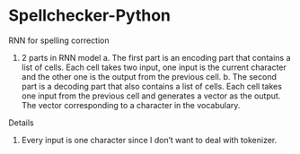 # Spellchecker-Python
RNN for spelling correction
1. 2 parts in RNN model
  a. The first part is an encoding part that contains a list of cells. Each cell takes two input, one input is the current character and        the other one is the output from the previous cell.
  b. The second part is a decoding part that also contains a list of cells. Each cell takes one input from the previous cell and generates      a vector as the output. The vector corresponding to a character in the vocabulary.
 
 Details 
 1. Every input is one character since I don’t want to deal with tokenizer.
